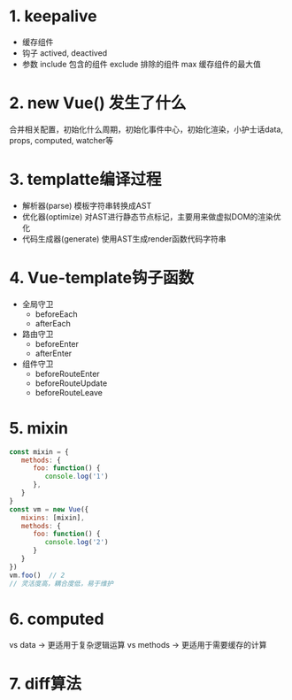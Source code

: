 # 1. keepalive
   + 缓存组件
   + 钩子
     actived, deactived
   + 参数
      include 包含的组件
      exclude 排除的组件
      max 缓存组件的最大值

# 2. new Vue() 发生了什么
   合并相关配置，初始化什么周期，初始化事件中心，初始化渲染，小护士话data, props, computed, watcher等

# 3. templatte编译过程
   + 解析器(parse)
      模板字符串转换成AST
   + 优化器(optimize)
      对AST进行静态节点标记，主要用来做虚拟DOM的渲染优化
   + 代码生成器(generate)
      使用AST生成render函数代码字符串 

# 4. Vue-template钩子函数
   + 全局守卫
     - beforeEach
     - afterEach
   + 路由守卫
     - beforeEnter
     - afterEnter
   + 组件守卫
     - beforeRouteEnter
     - beforeRouteUpdate
     - beforeRouteLeave

# 5. mixin
```js
const mixin = {
   methods: {
      foo: function() {
         console.log('1')
      },
   }
}
const vm = new Vue({
   mixins: [mixin],
   methods: {
      foo: function() {
         console.log('2')
      }
   }
})
vm.foo()  // 2
// 灵活度高，耦合度低，易于维护
```
     
# 6. computed
  vs data -> 更适用于复杂逻辑运算
  vs methods -> 更适用于需要缓存的计算

# 7. diff算法